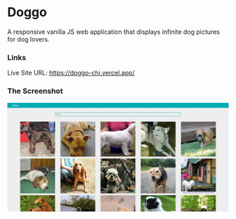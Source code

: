 # Doggo

A responsive vanilla JS web application that displays infinite dog pictures for dog lovers.

### Links
Live Site URL: https://doggo-chi.vercel.app/

### The Screenshot
![](./doggo.JPG)
